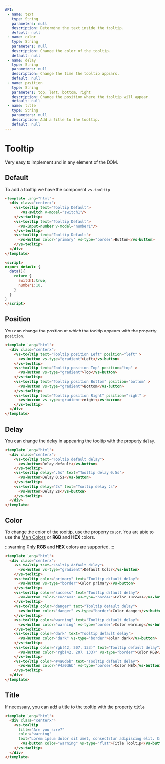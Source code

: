 ```yaml
---
API:
 - name: text
   type: String
   parameters: null
   description: Determine the text inside the tooltip.
   default: null
 - name: color
   type: String
   parameters: null
   description: Change the color of the tooltip.
   default: null
 - name: delay
   type: String
   parameters: null
   description: Change the time the tooltip appears.
   default: null
 - name: position
   type: String
   parameters: top, left, bottom, right
   description: Change the position where the tooltip will appear.
   default: null
 - name: title
   type: String
   parameters: null
   description: Add a title to the tooltip.
   default: null
---
```


# Tooltip

<box header>

  Very easy to implement and in any element of the DOM.

</box>


<box>

## Default

To add a tooltip we have the component `vs-tooltip`

<vuecode md>
<div slot="demo">
  <Demos-Tooltip-Default />
</div>
<div slot="code">

```html
<template lang="html">
  <div class="centerx">
    <vs-tooltip text="Tooltip Default">
       <vs-switch v-model="switch1"/>
    </vs-tooltip>
    <vs-tooltip text="Tooltip Default">
      <vs-input-number v-model="number1"/>
    </vs-tooltip>
    <vs-tooltip text="Tooltip Default">
      <vs-button color="primary" vs-type="border">Button</vs-button>
    </vs-tooltip>
  </div>
</template>

<script>
export default {
  data(){
    return {
      switch1:true,
      number1:10,
    }
  }
}
</script>
```

</div>
</vuecode>

</box>


<box>

## Position

You can change the position at which the tooltip appears with the property `position`.

<vuecode md>
<div slot="demo">
  <Demos-Tooltip-Position />
</div>
<div slot="code">

```html
<template lang="html">
  <div class="centerx">
    <vs-tooltip text="Tooltip position Left" position="left" >
      <vs-button vs-type="gradient">Left</vs-button>
    </vs-tooltip>
    <vs-tooltip text="Tooltip position Top" position="top" >
      <vs-button vs-type="gradient">Top</vs-button>
    </vs-tooltip>
    <vs-tooltip text="Tooltip position Bottom" position="bottom" >
      <vs-button vs-type="gradient">Bottom</vs-button>
    </vs-tooltip>
    <vs-tooltip text="Tooltip position Right" position="right" >
      <vs-button vs-type="gradient">Right</vs-button>
    </vs-tooltip>
  </div>
</template>
```

</div>
</vuecode>
</box>

<box>

## Delay

You can change the delay in appearing the tooltip with the property `delay`.

<vuecode md>
<div slot="demo">
  <Demos-Tooltip-Delay />
</div>
<div slot="code">

```html
<template lang="html">
  <div class="centerx">
    <vs-tooltip text="Tooltip default delay">
      <vs-button>Delay default</vs-button>
    </vs-tooltip>
    <vs-tooltip delay=".5s" text="Tooltip delay 0.5s">
      <vs-button>Delay 0.5s</vs-button>
    </vs-tooltip>
    <vs-tooltip delay="2s" text="Tooltip delay 2s">
      <vs-button>Delay 2s</vs-button>
    </vs-tooltip>
  </div>
</template>
```

</div>
</vuecode>
</box>

<box>

## Color

To change the color of the tooltip, use the property `color`. You are able to use the [Main Colors](/theme/) or **RGB** and **HEX** colors.

:::warning
  Only **RGB** and **HEX** colors are supported.
:::

<vuecode md>
<div slot="demo">
  <Demos-Tooltip-Color />
</div>
<div slot="code">

```html
<template lang="html">
  <div class="centerx">
    <vs-tooltip text="Tooltip default delay">
      <vs-button vs-type="gradient">Default Color</vs-button>
    </vs-tooltip>
    <vs-tooltip color="primary" text="Tooltip default delay">
      <vs-button vs-type="border">Color primary</vs-button>
    </vs-tooltip>
    <vs-tooltip color="success" text="Tooltip default delay">
      <vs-button color="success" vs-type="border">Color success</vs-button>
    </vs-tooltip>
    <vs-tooltip color="danger" text="Tooltip default delay">
      <vs-button color="danger" vs-type="border">Color danger</vs-button>
    </vs-tooltip>
    <vs-tooltip color="warning" text="Tooltip default delay">
      <vs-button color="warning" vs-type="border">Color warning</vs-button>
    </vs-tooltip>
    <vs-tooltip color="dark" text="Tooltip default delay">
      <vs-button color="dark" vs-type="border">Color dark</vs-button>
    </vs-tooltip>
    <vs-tooltip color="rgb(42, 207, 133)" text="Tooltip default delay">
      <vs-button color="rgb(42, 207, 133)" vs-type="border">Color RGB</vs-button>
    </vs-tooltip>
    <vs-tooltip color="#4a0d6b" text="Tooltip default delay">
      <vs-button color="#4a0d6b" vs-type="border">Color HEX</vs-button>
    </vs-tooltip>
  </div>
</template>
```

</div>
</vuecode>
</box>

<box>

## Title

If necessary, you can add a title to the tooltip with the property `title`

<vuecode md>
<div slot="demo">
  <Demos-Tooltip-Title />
</div>
<div slot="code">

```html
<template lang="html">
  <div class="centerx">
    <vs-tooltip
      title="Are you sure?"
      color="warning"
      text="Lorem ipsum dolor sit amet, consectetur adipiscing elit. Cras scelerisque non neque sed aliquet.">
       <vs-button color="warning" vs-type="flat">Title Tooltip</vs-button>
    </vs-tooltip>
  </div>
</template>
```

</div>
</vuecode>
</box>

